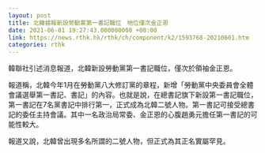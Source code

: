 ```yaml
---
layout: post
title: 北韓據報新設勞動黨第一書記職位　地位僅次金正恩
date: 2021-06-01 19:27:43.000000000 +08:00
link: https://news.rthk.hk/rthk/ch/component/k2/1593768-20210601.htm
categories: rthk
---
```


韓聯社引述消息報道，北韓新設勞動黨第一書記職位，僅次於領袖金正恩。

報道稱，北韓今年1月在勞動黨八大修訂黨的章程，新增「勞動黨中央委員會全體會議選舉第一書記、書記」的內容。也就是說，在總書記旗下新設第一書記職位，第一書記在7名黨書記中排行第一，正式成為北韓二號人物。第一書記可接受總書記的委任主持會議。其中一名政治局常委、金正恩的心腹趙勇元擔任第一書記的可能性較大。

報道又說，北韓曾出現多名所謂的二號人物，但正式為其正名實屬罕見。
